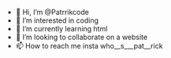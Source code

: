 - 👋 Hi, I’m @Patrrikcode
- 👀 I’m interested in coding 
- 🌱 I’m currently learning html
- 💞️ I’m looking to collaborate on a website
-  📫 How to reach me insta who__s___pat__rick

<!---
Patrrikcode/Patrrikcode is a ✨ special ✨ repository because its `README.md` (this file) appears on your GitHub profile.
You can click the Preview link to take a look at your changes.
--->
